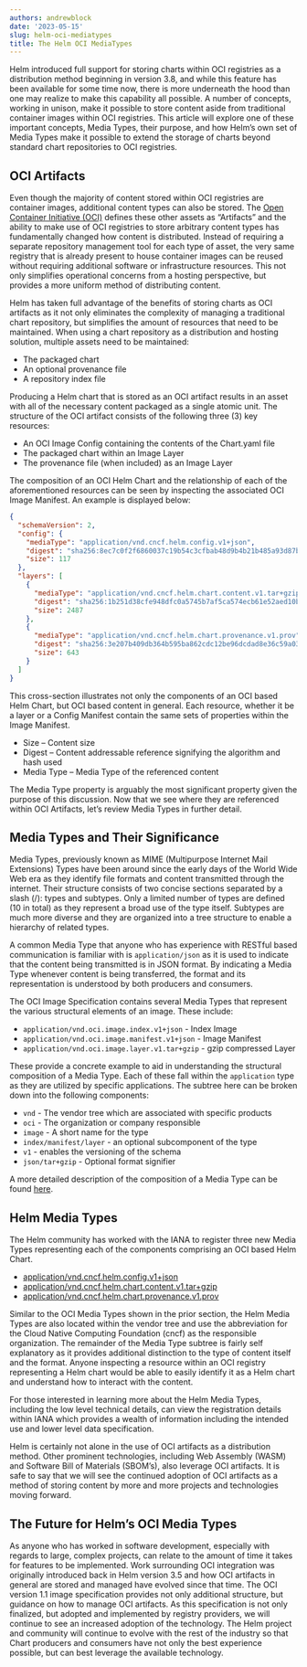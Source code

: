 ```yaml
---
authors: andrewblock
date: '2023-05-15'
slug: helm-oci-mediatypes
title: The Helm OCI MediaTypes
---
```



Helm introduced full support for storing charts within OCI registries as a distribution method beginning in version 3.8, and while this feature has been available for some time now, there is more underneath the hood than one may realize to make this capability all possible. A number of concepts, working in unison, make it possible to store content aside from traditional container images within OCI registries. This article will explore one of these important concepts, Media Types, their purpose, and how Helm’s own set of Media Types make it possible to extend the storage of charts beyond standard chart repositories to OCI registries.

## OCI Artifacts

Even though the majority of content stored within OCI registries are container images, additional content types can also be stored. The [Open Container Initiative (OCI)](https://opencontainers.org) defines these other assets as “Artifacts” and the ability to make use of OCI registries to store arbitrary content types has fundamentally changed how content is distributed. Instead of requiring a separate repository management tool for each type of asset, the very same registry that is already present to house container images can be reused without requiring additional software or infrastructure resources. This not only simplifies operational concerns from a hosting perspective, but provides a more uniform method of distributing content.

Helm has taken full advantage of the benefits of storing charts as OCI artifacts as it not only eliminates the complexity of managing a traditional chart repository, but simplifies the amount of resources that need to be maintained. When using a chart repository as a distribution and hosting solution, multiple assets need to be maintained:

* The packaged chart
* An optional provenance file
* A repository index file

Producing a Helm chart that is stored as an OCI artifact results in an asset with all of the necessary content packaged as a single atomic unit. The structure of the OCI artifact consists of the following three (3) key resources:

* An OCI Image Config containing the contents of the Chart.yaml file
* The packaged chart within an Image Layer
* The provenance file (when included) as an Image Layer

The composition of an OCI Helm Chart and the relationship of each of the aforementioned resources can be seen by inspecting the associated OCI Image Manifest. An example is displayed below:

```json
{
  "schemaVersion": 2,
  "config": {
    "mediaType": "application/vnd.cncf.helm.config.v1+json",
    "digest": "sha256:8ec7c0f2f6860037c19b54c3cfbab48d9b4b21b485a93d87b64690fdb68c2111",
    "size": 117
  },
  "layers": [
    {
      "mediaType": "application/vnd.cncf.helm.chart.content.v1.tar+gzip",
      "digest": "sha256:1b251d38cfe948dfc0a5745b7af5ca574ecb61e52aed10b19039db39af6e1617",
      "size": 2487
    },
    {
      "mediaType": "application/vnd.cncf.helm.chart.provenance.v1.prov",
      "digest": "sha256:3e207b409db364b595ba862cdc12be96dcdad8e36c59a03b7b3b61c946a5741a",
      "size": 643
    }
  ]
}
```

This cross-section illustrates not only the components of an OCI based Helm Chart, but OCI based content in general. Each resource, whether it be a layer or a Config Manifest contain the same sets of properties within the Image Manifest.

* Size – Content size
* Digest – Content addressable reference signifying the algorithm and hash used
* Media Type – Media Type of the referenced content

The Media Type property is arguably the most significant property given the purpose of this discussion. Now that we see where they are referenced within OCI Artifacts, let’s review Media Types in further detail.

## Media Types and Their Significance

Media Types, previously known as MIME (Multipurpose Internet Mail Extensions) Types have been around since the early days of the World Wide Web era as they identify file formats and content transmitted through the internet. Their structure consists of two concise sections separated by a slash (/): types and subtypes. Only a limited number of types are defined (10 in total) as they represent a broad use of the type itself. Subtypes are much more diverse and they are organized into a tree structure to enable a hierarchy of related types.

A common Media Type that anyone who has experience with RESTful based communication is familiar with is `application/json` as it is used to indicate that the content being transmitted is in JSON format. By indicating a Media Type whenever content is being transferred, the format and its representation is understood by both producers and consumers.

The OCI Image Specification contains several Media Types that represent the various structural elements of an image. These include:

* `application/vnd.oci.image.index.v1+json` - Index Image
* `application/vnd.oci.image.manifest.v1+json` - Image Manifest
* `application/vnd.oci.image.layer.v1.tar+gzip` - gzip compressed Layer

These provide a concrete example to aid in understanding the structural composition of a Media Type. Each of these fall within the `application` type as they are utilized by specific applications. The subtree here can be broken down into the following components:

* `vnd` - The vendor tree which are associated with specific products
* `oci` - The organization or company responsible
* `image` - A short name for the type
* `index/manifest/layer` - an optional subcomponent of the type
* `v1` - enables the versioning of the schema
* `json/tar+gzip` - Optional format signifier 

A more detailed description of the composition of a Media Type can be found [here](https://github.com/opencontainers/artifacts/blob/main/artifact-authors.md#defining-a-unique-artifact-type).

## Helm Media Types

The Helm community has worked with the IANA to register three new Media Types representing each of the components comprising an OCI based Helm Chart.

* [application/vnd.cncf.helm.config.v1+json](https://www.iana.org/assignments/media-types/application/vnd.cncf.helm.config.v1+json)
* [application/vnd.cncf.helm.chart.content.v1.tar+gzip](https://www.iana.org/assignments/media-types/application/vnd.cncf.helm.chart.content.v1.tar+gzip)
* [application/vnd.cncf.helm.chart.provenance.v1.prov](https://www.iana.org/assignments/media-types/application/vnd.cncf.helm.chart.provenance.v1.prov)

Similar to the OCI Media Types shown in the prior section, the Helm Media Types are also located within the vendor tree and use the abbreviation for the Cloud Native Computing Foundation (cncf) as the responsible organization. The remainder of the Media Type subtree is fairly self explanatory as it provides additional distinction to the type of content itself and the format. Anyone inspecting a resource within an OCI registry representing a Helm chart would be able to easily identify it as a Helm chart and understand how to interact with the content.

For those interested in learning more about the Helm Media Types, including the low level technical details, can view the registration details within IANA which provides a wealth of information including the intended use and lower level data specification.

Helm is certainly not alone in the use of OCI artifacts as a distribution method. Other prominent technologies, including Web Assembly (WASM) and Software Bill of Materials (SBOM’s), also leverage OCI artifacts. It is safe to say that we will see the continued adoption of OCI artifacts as a method of storing content by more and more projects and technologies moving forward.

## The Future for Helm’s OCI Media Types

As anyone who has worked in software development, especially with regards to large, complex projects, can relate to the amount of time it takes for features to be implemented. Work surrounding OCI integration was originally introduced back in Helm version 3.5 and how OCI artifacts in general are stored and managed have evolved since that time. The OCI version 1.1 image specification provides not only additional structure, but guidance on how to manage OCI artifacts. As this specification is not only finalized, but adopted and implemented by registry providers, we will continue to see an increased adoption of the technology. The Helm project and community will continue to evolve with the rest of the industry so that Chart producers and consumers have not only the best experience possible, but can best leverage the available technology. 

